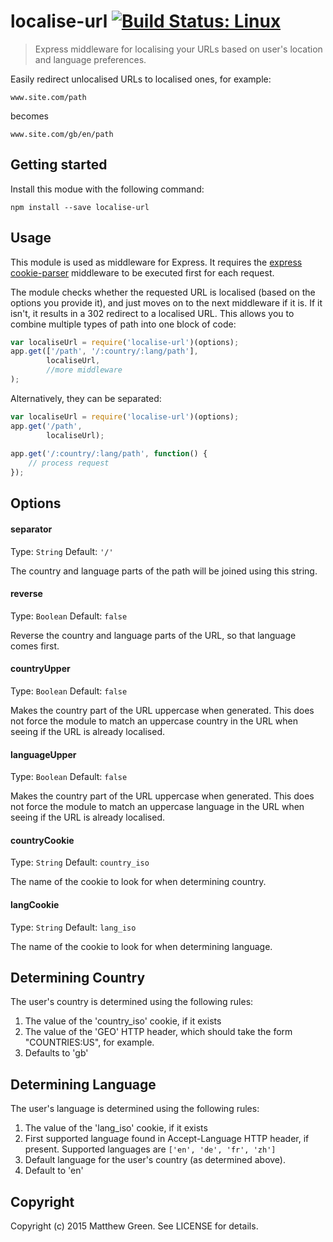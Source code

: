 # localise-url [![Build Status: Linux](https://travis-ci.org/mjgreen145/localise-url.svg?branch=master)](https://travis-ci.org/mjgreen145/localise-url)
>Express middleware for localising your URLs based on user's location and language preferences.

Easily redirect unlocalised URLs to localised ones, for example:

`www.site.com/path` 

becomes

`www.site.com/gb/en/path`

Getting started
---------------
Install this modue with the following command:
```shell
npm install --save localise-url
```

Usage
--------
This module is used as middleware for Express. 
It requires  the [express cookie-parser](https://github.com/expressjs/cookie-parser) middleware to be executed first for each request.

The module checks whether the requested URL is localised (based on the options you provide it), and just moves on to the next middleware if it is. If it isn't, it results in a 302 redirect to a localised URL.
This allows you to combine multiple types of path into one block of code:
```js
var localiseUrl = require('localise-url')(options);
app.get(['/path', '/:country/:lang/path'], 
        localiseUrl,
        //more middleware
);
```
Alternatively, they can be separated:
```js
var localiseUrl = require('localise-url')(options);
app.get('/path', 
        localiseUrl);
        
app.get('/:country/:lang/path', function() {
    // process request
});
```

Options
-------

#### separator
Type: `String`
Default: `'/'`

The country and language parts of the path will be joined using this string.

#### reverse
Type: `Boolean`
Default: `false`

Reverse the country and language parts of the URL, so that language comes first.

#### countryUpper
Type: `Boolean`
Default: `false`

Makes the country part of the URL uppercase when generated. This does not force the module to match an uppercase country in the URL when seeing if the URL is already localised.

#### languageUpper
Type: `Boolean`
Default: `false`

Makes the country part of the URL uppercase when generated. This does not force the module to match an uppercase language in the URL when seeing if the URL is already localised.

#### countryCookie
Type: `String`
Default: `country_iso`

The name of the cookie to look for when determining country.

#### langCookie
Type: `String`
Default: `lang_iso`

The name of the cookie to look for when determining language.


Determining Country
-------------------

The user's country is determined using the following rules:

1. The value of the 'country_iso' cookie, if it exists
2. The value of the 'GEO' HTTP header, which should take the form "COUNTRIES:US", for example.
3. Defaults to 'gb'

Determining Language
--------------------

The user's language is determined using the following rules:

1. The value of the 'lang_iso' cookie, if it exists
2. First supported language found in Accept-Language HTTP header, if present. Supported languages are `['en', 'de', 'fr', 'zh']`
3. Default language for the user's country (as determined above).
4. Default to 'en'

Copyright
---------
Copyright (c) 2015 Matthew Green. See LICENSE for details.
